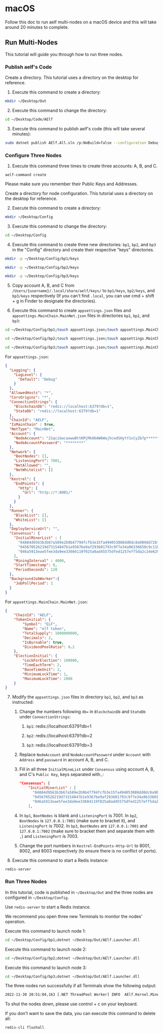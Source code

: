 # macOS

Follow this doc to run aelf multi-nodes on a macOS device and this will take around 20 minutes to complete.



## Run Multi-Nodes

This tutorial will guide you through how to run three nodes.



### Publish aelf's Code

Create a directory. This tutorial uses a directory on the desktop for reference.

1. Execute this command to create a directory:

```Bash
mkdir ~/Desktop/Out
```

2. Execute this command to change the directory:

```Bash
cd ~/Desktop/Code/AElf
```

3. Execute this command to publish aelf's code (this will take several minutes):

```Bash
sudo dotnet publish AElf.All.sln /p:NoBuild=false --configuration Debug -o ~/Desktop/Out
```



### Configure Three Nodes

1. Execute this command three times to create three accounts: A, B, and C.

```Shell
aelf-command create
```

Please make sure you remember their Public Keys and Addresses.

Create a directory for node configuration. This tutorial uses a directory on the desktop for reference.

2. Execute this command to create a directory:

```Bash
mkdir ~/Desktop/Config
```

3. Execute this command to change the directory:

```Bash
cd ~/Desktop/Config
```

4. Execute this command to create three new directories: `bp1`, `bp2`, and `bp3`  in the "Config" directory and create their respective "keys" directories.

```Bash
mkdir -p ~/Desktop/Config/bp1/keys

mkdir -p ~/Desktop/Config/bp2/keys

mkdir -p ~/Desktop/Config/bp3/keys
```

5. Copy account A, B, and C from `/Users/{username}/.local/share/aelf/keys/` to `bp1/keys`, `bp2/keys`, and `bp3/keys` respectively (If you can't find `.local`, you can use cmd + shift + g in Finder to designate the directories).

6. Execute this command to create `appsettings.json` files and `appsettings.MainChain.MainNet.json` files in directories `bp1`, `bp2`, and `bp3`:

```Bash
cd ~/Desktop/Config/bp1;touch appsettings.json;touch appsettings.MainChain.MainNet.json

cd ~/Desktop/Config/bp2;touch appsettings.json;touch appsettings.MainChain.MainNet.json

cd ~/Desktop/Config/bp3;touch appsettings.json;touch appsettings.MainChain.MainNet.json
```

For `appsettings.json`:

```JSON
{
  "Logging": {
    "LogLevel": {
      "Default": "Debug"
    }
  },
  "AllowedHosts": "*",
  "CorsOrigins": "*",
  "ConnectionStrings": {
    "BlockchainDb": "redis://localhost:6379?db=1",
    "StateDb": "redis://localhost:6379?db=1"
  },
  "ChainId": "AELF",
  "IsMainChain" : true,
  "NetType": "MainNet",
  "Account": {
    "NodeAccount": "21qciGwcaowwBttKMjMk86AW6WajhcodSHytY1vCyZb7p*****",
    "NodeAccountPassword": "********"
  },
  "Network": {
    "BootNodes": [],
    "ListeningPort": 7001,
    "NetAllowed": "",
    "NetWhitelist": []
  },
  "Kestrel": {
    "EndPoints": {
      "Http": {
        "Url": "http://*:8001/"
      }
    }
  },
  "Runner": {
    "BlackList": [],
    "WhiteList": []
  },
  "DeployServiceUrl": "",
  "Consensus": {
    "InitialMinerList" : [
      "04884d9563b3b67a589e2b9b47794fcfb3e15fa494053088dd0dc8a909dd72bfd24c43b0e2303d631683acaed34acf87526dd489e3805211cba710d956718*****",
      "045670526219d73154847b1e9367be9af293601793c9f7e34a96336650c9c1104a4aac9aaee960af00e775dcd88048698629891b0617ab605e646ae78961c*****",
      "046a5913eae5fee3da9ee33604119f025a0ad45575dfed1257eff5da2c24e629845b1e1a131c5da8751971d545cc5c03826b3eb2b7109b5141679a1927338*****"
    ],
    "MiningInterval" : 4000,
    "StartTimestamp": 0,
    "PeriodSeconds": 120
  },
  "BackgroundJobWorker":{
    "JobPollPeriod": 1
  }
}
```

For `appsettings.MainChain.MainNet.json`:

```JSON
{
    "ChainId": "AELF",
    "TokenInitial": {
        "Symbol": "ELF",
        "Name": "elf token",
        "TotalSupply": 1000000000,
        "Decimals": 2,
        "IsBurnable": true,
        "DividendPoolRatio": 0.2
    },
    "ElectionInitial": {
        "LockForElection": 100000,
        "TimeEachTerm": 2,
        "BaseTimeUnit": 2,
        "MinimumLockTime": 1,
        "MaximumLockTime": 2000
    }
}
```

7. Modify the `appsettings.json` files in directory `bp1`, `bp2`, and `bp3` as instructed:

   1. Change the numbers following `db=` in `BlockchainDb` and `StateDb` under `ConnectionStrings`:

      1. `bp1`: redis://localhost:6379?db=1

      2. `bp2`: redis://localhost:6379?db=2

      3. `bp3`: redis://localhost:6379?db=3

   2. Replace `NodeAccount` and `NodeAccountPassword` under `Account` with `Address` and `password` in account A, B, and C.

   3. Fill in all three `InitialMineList` under `Consensus` using account A, B, and C's `Public Key`, keys separated with`,`:

      ```JSON
      "Consensus": {
          "InitialMinerList" : [
            "04884d9563b3b67a589e2b9b47794fcfb3e15fa494053088dd0dc8a909dd72bfd24c43b0e2303d631683acaed34acf87526dd489e3805211cba710d956718*****",
            "045670526219d73154847b1e9367be9af293601793c9f7e34a96336650c9c1104a4aac9aaee960af00e775dcd88048698629891b0617ab605e646ae78961c*****",
            "046a5913eae5fee3da9ee33604119f025a0ad45575dfed1257eff5da2c24e629845b1e1a131c5da8751971d545cc5c03826b3eb2b7109b5141679a1927338*****"
          ],
      ```

   4. In `bp1`, `BootNodes` is blank and `ListeningPort` is 7001. In `bp2`, `BootNodes` is `127.0.0.1:7001` (make sure to bracket it), and `ListeningPort` is 7002. In `bp3`, `BootNodes` are `127.0.0.1:7001` and `127.0.0.1:7002` (make sure to bracket them and separate them with `,`) and `ListeningPort` is 7003.
   5. Change the port numbers in `Kestrel-EndPoints-Http-Url` to 8001, 8002, and 8003 respectively (to ensure there is no conflict of ports).

8. Execute this command to start a Redis instance:

```Bash
redis-server
```



### Run Three Nodes

In this tutorial, code is published in `~/Desktop/Out` and the three nodes are configured in `~/Desktop/Config`.

Use `redis-server` to start a Redis instance.

We recommend you open three new Terminals to monitor the nodes’ operation.

Execute this command to launch node 1:

```Bash
cd ~/Desktop/Config/bp1;dotnet ~/Desktop/Out/AElf.Launcher.dll
```

Execute this command to launch node 2:

```Bash
cd ~/Desktop/Config/bp2;dotnet ~/Desktop/Out/AElf.Launcher.dll
```

Execute this command to launch node 3:

```Bash
cd ~/Desktop/Config/bp3;dotnet ~/Desktop/Out/AElf.Launcher.dll
```

The three nodes run successfully if all Terminals show the following output: 

```Bash
2022-11-30 20:51:04,163 [.NET ThreadPool Worker] INFO  AElf.Kernel.Miner.Application.MiningService - Generated block: { id: "12f519e1601dd9f755a186b1370fd12696a8c080ea04465dadc*********2463", height: 25 }, previous: 5308de83c3585dbb4a097a9187a3b2f9b8584db4889d428484ca3e4df09e2860, executed transactions: 2, not executed transactions 0
```

To shut the nodes down, please use control + c on your keyboard.

If you don't want to save the data, you can execute this command to delete all:

```Shell
redis-cli flushall
```